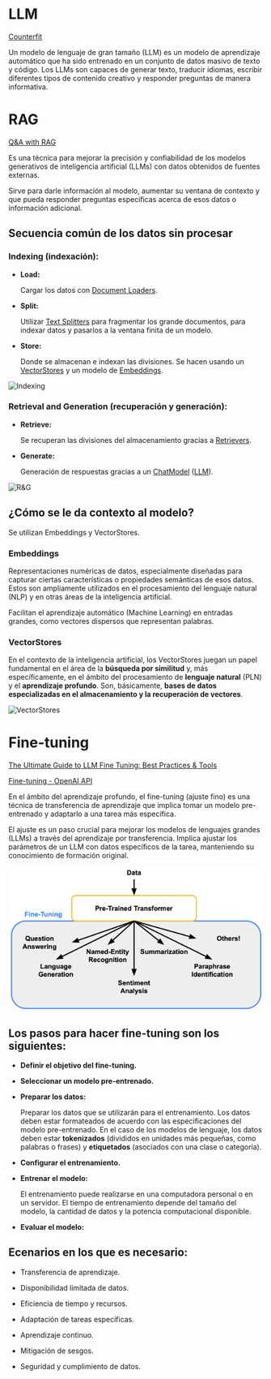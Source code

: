 # LLM

[Counterfit](https://www.microsoft.com/en-us/security/blog/2021/05/03/ai-security-risk-assessment-using-counterfit/)

Un modelo de lenguaje de gran tamaño (LLM) es un modelo de aprendizaje automático que ha sido entrenado en un conjunto de datos masivo de texto y código. Los LLMs son capaces de generar texto, traducir idiomas, escribir diferentes tipos de contenido creativo y responder preguntas de manera informativa.

# RAG

[Q&A with RAG](https://python.langchain.com/docs/use_cases/question_answering/)

Es una técnica para mejorar la precisión y confiabilidad de los modelos generativos de inteligencia artificial (LLMs) con datos obtenidos de fuentes externas.

Sirve para darle información al modelo, aumentar su ventana de contexto y que pueda responder preguntas especificas acerca de esos datos o información adicional.

## Secuencia común de los datos sin procesar

### Indexing (indexación):

* **Load:** 

    Cargar los datos con [Document Loaders](https://python.langchain.com/docs/modules/data_connection/document_loaders/).

* **Split:**
    
    Utilizar [Text Splitters](https://python.langchain.com/docs/modules/data_connection/document_transformers/) para fragmentar los grande documentos, para indexar datos y pasarlos a la ventana finita de un modelo.

* **Store:**

    Donde se almacenan e indexan las divisiones. Se hacen usando un [VectorStores](https://python.langchain.com/docs/modules/data_connection/vectorstores/) y un modelo de [Embeddings](https://python.langchain.com/docs/modules/data_connection/text_embedding/).

![Indexing](https://python.langchain.com/assets/images/rag_indexing-8160f90a90a33253d0154659cf7d453f.png "Indexing")

### Retrieval and Generation (recuperación  y generación):

* **Retrieve:**

    Se recuperan las divisiones del almacenamiento gracias a [Retrievers](https://python.langchain.com/docs/modules/data_connection/retrievers/).

* **Generate:**

    Generación de respuestas gracias a un [ChatModel](https://python.langchain.com/docs/modules/model_io/chat) ([LLM](https://python.langchain.com/docs/modules/model_io/llms/)).

![R&G](https://python.langchain.com/assets/images/rag_retrieval_generation-1046a4668d6bb08786ef73c56d4f228a.png "R&G")

## ¿Cómo se le da contexto al modelo?

Se utilizan Embeddings y VectorStores.

### Embeddings

Representaciones numéricas de datos, especialmente diseñadas para capturar ciertas características o propiedades semánticas de esos datos. Estos son ampliamente utilizados en el procesamiento del lenguaje natural (NLP) y en otras áreas de la inteligencia artificial.

Facilitan el aprendizaje automático (Machine Learning) en entradas grandes, como vectores dispersos que representan palabras.

### VectorStores

En el contexto de la inteligencia artificial, los VectorStores juegan un papel fundamental en el área de la **búsqueda por similitud** y, más específicamente, en el ámbito del procesamiento de **lenguaje natural** (PLN) y el **aprendizaje profundo**. Son, básicamente, **bases de datos especializadas en el almacenamiento y la recuperación de vectores**.

![VectorStores](https://python.langchain.com/assets/images/vector_stores-125d1675d58cfb46ce9054c9019fea72.jpg "VectorStores")

# Fine-tuning

[The Ultimate Guide to LLM Fine Tuning: Best Practices & Tools](https://www.lakera.ai/blog/llm-fine-tuning-guide)

[Fine-tuning - OpenAI API](https://platform.openai.com/docs/guides/fine-tuning)

En el ámbito del aprendizaje profundo, el fine-tuning (ajuste fino) es una técnica de transferencia de aprendizaje que implica tomar un modelo pre-entrenado y adaptarlo a una tarea más específica.

El ajuste es un paso crucial para mejorar los modelos de lenguajes grandes (LLMs) a través del aprendizaje por transferencia. Implica ajustar los parámetros de un LLM con datos específicos de la tarea, manteniendo su conocimiento de formación original.

![](media/01_figure.png)

## Los pasos para hacer fine-tuning son los siguientes:

* **Definir el objetivo del fine-tuning.**

* **Seleccionar un modelo pre-entrenado.** 

* **Preparar los datos:** 
    
    
    Preparar los datos que se utilizarán para el entrenamiento. Los datos deben estar formateados de acuerdo con las especificaciones del modelo pre-entrenado. En el caso de los modelos de lenguaje, los datos deben estar **tokenizados** (divididos en unidades más pequeñas, como palabras o frases) y **etiquetados** (asociados con una clase o categoría).

* **Configurar el entrenamiento.**

* **Entrenar el modelo:**
    
    El entrenamiento puede realizarse en una computadora personal o en un servidor. El tiempo de entrenamiento depende del tamaño del modelo, la cantidad de datos y la potencia computacional disponible.

* **Evaluar el modelo:**

## Ecenarios en los que es necesario:

* Transferencia de aprendizaje.

* Disponibilidad limitada de datos.

* Eficiencia de tiempo y recursos.

* Adaptación de tareas específicas.

* Aprendizaje continuo.

* Mitigación de sesgos.

* Seguridad y cumplimiento de datos.